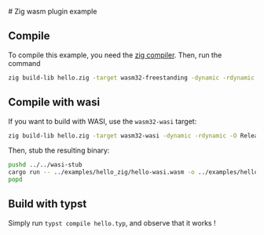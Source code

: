 # Zig wasm plugin example

## Compile

To compile this example, you need the [zig compiler](https://ziglang.org/learn/getting-started/#installing-zig). Then, run the command

```sh
zig build-lib hello.zig -target wasm32-freestanding -dynamic -rdynamic -O ReleaseSmall
```

## Compile with wasi

If you want to build with WASI, use the `wasm32-wasi` target:

```sh
zig build-lib hello.zig -target wasm32-wasi -dynamic -rdynamic -O ReleaseSmall -o hello-wasi.wasm
```

Then, stub the resulting binary:

```sh
pushd ../../wasi-stub
cargo run -- ../examples/hello_zig/hello-wasi.wasm -o ../examples/hello_zig/hello-wasi.wasm
popd
```

## Build with typst

Simply run `typst compile hello.typ`, and observe that it works !